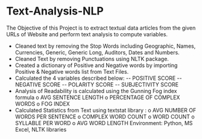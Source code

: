 # Text-Analysis-NLP

The Objective of this Project is to extract textual data articles from the given URLs of Website and perform text analysis to compute variables.
 - Cleaned text by removing the Stop Words including Geographic, Names, Currencies, Generic, Generic Long, Auditors, Dates and Numbers.
 - Cleaned Text by removing Punctuations using NLTK package.
 - Created a dictionary of Positive and Negative words by importing Positive & Negative words list from Text Files.
 - Calculated the 4 variables described below:
-- POSITIVE SCORE
-- NEGATIVE SCORE
-- POLARITY SCORE
-- SUBJECTIVITY SCORE
- Analysis of Readability is calculated using the Gunning Fog index formula
o AVG SENTENCE LENGTH
o PERCENTAGE OF COMPLEX WORDS
o FOG INDEX
- Calculated Statistics from Text using textstat library :
o AVG NUMBER OF WORDS PER SENTENCE
o COMPLEX WORD COUNT
o WORD COUNT
o SYLLABLE PER WORD
o AVG WORD LENGTH
Environment: Python, MS Excel, NLTK libraries
